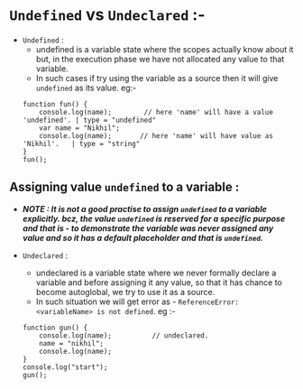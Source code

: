 # `Undefined` vs `Undeclared` :-

-   `Undefined` :
    -   undefined is a variable state where the scopes actually know about it but, in the execution phase we have not allocated any value to that variable.
    -   In such cases if try using the variable as a source then it will give `undefined` as its value.
        eg:-
    ```JS
    function fun() {
        console.log(name);        // here 'name' will have a value 'undefined'. | type = "undefined"
        var name = "Nikhil";
        console.log(name);       // here 'name' will have value as 'Nikhil'.   | type = "string"
    }
    fun();
    ```

## Assigning value `undefined` to a variable :

-   **_NOTE : It is not a good practise to assign `undefined` to a variable explicitly. bcz, the value `undefined` is reserved for a specific purpose and that is - to demonstrate the variable was never assigned any value and so it has a default placeholder and that is `undefined`._**

-   `Undeclared` :
    -   undeclared is a variable state where we never formally declare a variable and before assigning it any value, so that it has chance to become autoglobal, we try to use it as a source.
    -   In such situation we will get error as - `ReferenceError: <variableName> is not defined`.
        eg :-
    ```JS
    function gun() {
        console.log(name);          // undeclared.
        name = "nikhil";
        console.log(name);
    }
    console.log("start");
    gun();
    ```
